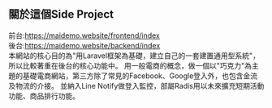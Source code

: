 
## 關於這個Side Project

前台:https://maidemo.website/frontend/index<br>
後台:https://maidemo.website/backend/index<br>
本網站的核心目的為"用Laravel框架為基礎，建立自己的一套建置通用型系統"，所以比較著重在後台的核心功能中。
用一般電商的概念，做一個以"巧克力"為主題的基礎電商網站，第三方除了常見的Facebook、Google登入外，也包含金流及物流的介接。
並納入Line Notify做登入監控，部屬Radis用以未來擴充短期活動功能、商品排行功能。



